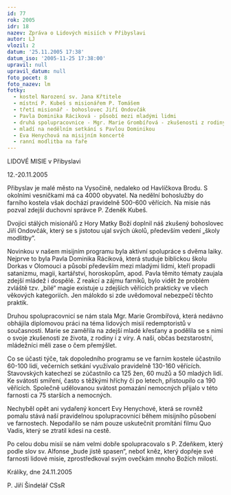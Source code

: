 ```yaml
---
id: 77
rok: 2005
idr: 18
nazev: Zpráva o Lidových misiích v Přibyslavi
autor: LJ
vlozil: 2
datum: '25.11.2005 17:38'
datum_iso: '2005-11-25 17:38:00'
upravil: null
upravil_datum: null
foto_pocet: 8
foto_nazev: lm
fotky:
  - kostel Narození sv. Jana Křtitele
  - místní P. Kubeš s misionářem P. Tomášem
  - třetí misionář - bohoslovec Jiří Ondovčák
  - Pavla Dominika Ráciková - působí mezi mladými lidmi
  - druhá spolupracovnice - Mgr. Marie Grombířová - zkušenosti z rodiny a víry
  - mladí na nedělním setkání s Pavlou Dominikou
  - Eva Henychová na misijním koncertě
  - ranní modlitba na faře
---
```

LIDOVÉ MISIE v Přibyslavi <p>
12.-20.11.2005<p>
<p>
Přibyslav je malé město na Vysočině, nedaleko od Havlíčkova Brodu. S okolními vesničkami má ca 4000 obyvatel. Na nedělní bohoslužby do farního kostela však dochází pravidelně 500-600 věřících. Na misie nás pozval zdejší duchovní správce P. Zdeněk Kubeš.<p>
<p>
Dvojici stálých misionářů z Hory Matky Boží doplnil náš zkušený bohoslovec Jiří Ondovčák, který se s jistotou ujal svých úkolů, především vedení „školy modlitby“. <p>
<p>
Novinkou v našem misijním programu byla aktivní spolupráce s dvěma laiky. Nejprve to byla Pavla Dominika Ráciková, která studuje biblickou školu Dorkas v Olomouci a působí především mezi mladými lidmi, kteří propadli satanizmu, magii, kartářství, horoskopům, apod. Pavla těmito tématy zaujala zdejší mládež i dospělé. Z reakcí a zájmu farníků, bylo vidět že problém zvláště tzv. „bílé“ magie existuje u zdejších věřících prakticky ve všech věkových kategoriích. Jen málokdo si zde uvědomoval nebezpečí těchto praktik. <p>
Druhou spolupracovnicí se nám stala Mgr. Marie Grombířová, která nedávno obhájila diplomovou práci na téma lidových misií redemptoristů v současnosti. Marie se zaměřila na zdejší mladé křesťany a podělila se s nimi o svoje zkušenosti ze života, z rodiny i z víry. A naši, občas bezstarostní, mládežníci měli zase o čem přemýšlet.<p>
Co se účasti týče, tak dopoledního programu se ve farním kostele účastnilo 60-100 lidí, večerních setkání využívalo pravidelně 130-160 věřících. Stavovských katechezí se zúčastnilo ca 125 žen, 60 mužů a 50 mladých lidí. Ke svátosti smíření, často s těžkými hříchy či po letech, přistoupilo ca 190 věřících. Společně udělovanou svátost pomazání nemocných přijalo v této farnosti ca 75 starších a nemocných.<p>
Nechyběl opět ani vydařený koncert Evy Henychové, která se rovněž pomalu stává naší pravidelnou spolupracovnicí během misijního působení ve farnostech. Nepodařilo se nám pouze uskutečnit promítání filmu Quo Vadis, který se ztratil kdesi na cestě.<p>
Po celou dobu misií se nám velmi dobře spolupracovalo s P. Zdeňkem, který podle slov sv. Alfonse „bude jistě spasen“, neboť kněz, který dopřeje své farnosti lidové misie, zprostředkoval svým ovečkám mnoho Božích milostí.<p>
<p>
<p>
Králíky, dne 24.11.2005<p>
P. Jiří Šindelář CSsR <p>
